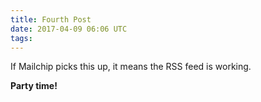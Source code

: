 ```yaml
---
title: Fourth Post
date: 2017-04-09 06:06 UTC
tags:
---
```


If Mailchip picks this up, it means the RSS feed is working.

**Party time!**
